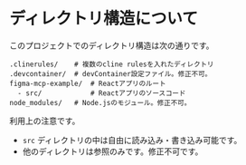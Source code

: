# ディレクトリ構造について

このプロジェクトでのディレクトリ構造は次の通りです。

```
.clinerules/    # 複数のcline rulesを入れたディレクトリ
.devcontainer/  # devContainer設定ファイル。修正不可。
figma-mcp-example/  # Reactアプリのルート
  - src/            # Reactアプリのソースコード
node_modules/   # Node.jsのモジュール。修正不可。
```

利用上の注意です。

- `src` ディレクトリの中は自由に読み込み・書き込み可能です。
- 他のディレクトリは参照のみです。修正不可です。